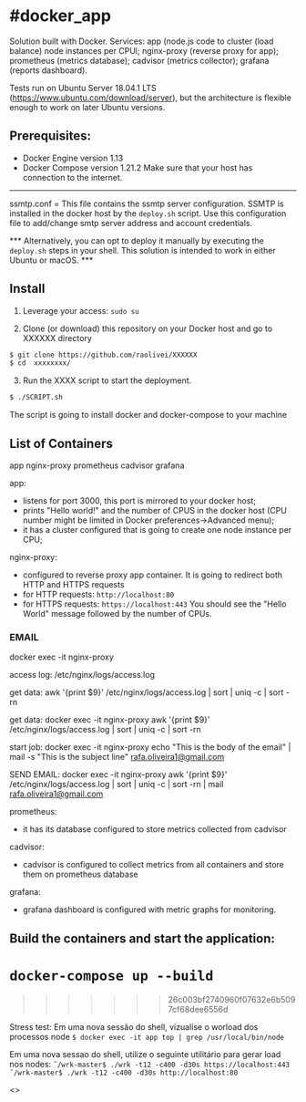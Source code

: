 #docker_app
====================

Solution built with Docker. Services:
app (node.js code to cluster (load balance) node instances per CPUl;
nginx-proxy (reverse proxy for app);
prometheus (metrics database);
cadvisor (metrics collector);
grafana (reports dashboard).

Tests run on Ubuntu Server 18.04.1 LTS (https://www.ubuntu.com/download/server), but the architecture is flexible enough to work on later Ubuntu versions.

## Prerequisites:

* Docker Engine version 1.13
* Docker Compose version 1.21.2
Make sure that your host has connection to the internet.


***
ssmtp.conf = This file contains the ssmtp server configuration. SSMTP is installed in the docker host by the `deploy.sh` script.
Use this configuration file to add/change smtp server address and account credentials.

*** Alternatively, you can opt to deploy it manually by executing the `deploy.sh` steps in your shell. This solution is intended to work in either Ubuntu or macOS. ***

## Install

1. Leverage your access:
`sudo su`

2. Clone (or download) this repository on your Docker host and go to XXXXXX directory
```bash
$ git clone https://github.com/raolivei/XXXXXX
$ cd  xxxxxxxx/
```
3. Run the XXXX script to start the deployment.
```bash
$ ./SCRIPT.sh
```

The script is going to install docker and docker-compose to your machine

## List of Containers
app
nginx-proxy
prometheus
cadvisor
grafana


app: 
- listens for port 3000, this port is mirrored to your docker host;
- prints "Hello world!" and the number of CPUS in the docker host (CPU number might be limited in Docker preferences->Advanced menu);
- it has a cluster configured that is going to create one node instance per CPU;

nginx-proxy:
- configured to reverse proxy app container. It is going to redirect both HTTP and HTTPS requests 
- for HTTP requests: `http://localhost:80`
- for HTTPS requests: `https://localhost:443`
You should see the "Hello World" message followed by the number of CPUs.




### EMAIL ####
docker exec -it nginx-proxy 

access log: /etc/nginx/logs/access.log

get data: awk '{print $9}' /etc/nginx/logs/access.log | sort | uniq -c | sort -rn

get data: docker exec -it nginx-proxy awk '{print $9}' /etc/nginx/logs/access.log | sort | uniq -c | sort -rn

start job: docker exec -it nginx-proxy echo "This is the body of the email" | mail -s "This is the subject line" rafa.oliveira1@gmail.com

SEND EMAIL: docker exec -it nginx-proxy awk '{print $9}' /etc/nginx/logs/access.log | sort | uniq -c | sort -rn | mail rafa.oliveira1@gmail.com















prometheus:
- it has its database configured to store metrics collected from cadvisor


cadvisor:
- cadvisor is configured to collect metrics from all containers and store them on prometheus database


grafana:
- grafana dashboard is configured with metric graphs for monitoring.


## Build the containers and start the application:
`docker-compose up --build`
=======
>>>>>>> 26c003bf2740960f07632e6b5097cf68dee6556d




Stress test: 
Em uma nova sessão do shell, vizualise o worload dos processos node
`$ docker exec -it app top | grep /usr/local/bin/node`

Em uma nova sessao do shell, utilize o seguinte utilitário para gerar load nos nodes:
`˜/wrk-master$ ./wrk -t12 -c400 -d30s https://localhost:443`
`˜/wrk-master$ ./wrk -t12 -c400 -d30s http://localhost:80`

<<pictures>>
